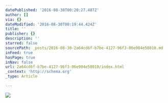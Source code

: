 ```yaml
---
datePublished: '2016-08-30T00:20:27.487Z'
author: []
via: {}
dateModified: '2016-08-30T00:19:44.424Z'
title: ''
publisher: {}
description: ''
starred: false
sourcePath: _posts/2016-08-30-2a64cd6f-b7be-4127-96f3-06e904e58010.md
inFeed: true
hasPage: true
inNav: false
url: 2a64cd6f-b7be-4127-96f3-06e904e58010/index.html
_context: 'http://schema.org'
_type: Article

---
```

![](https://the-grid-user-content.s3-us-west-2.amazonaws.com/fd0941d0-64cb-434b-a8aa-d649adb67345.jpg)